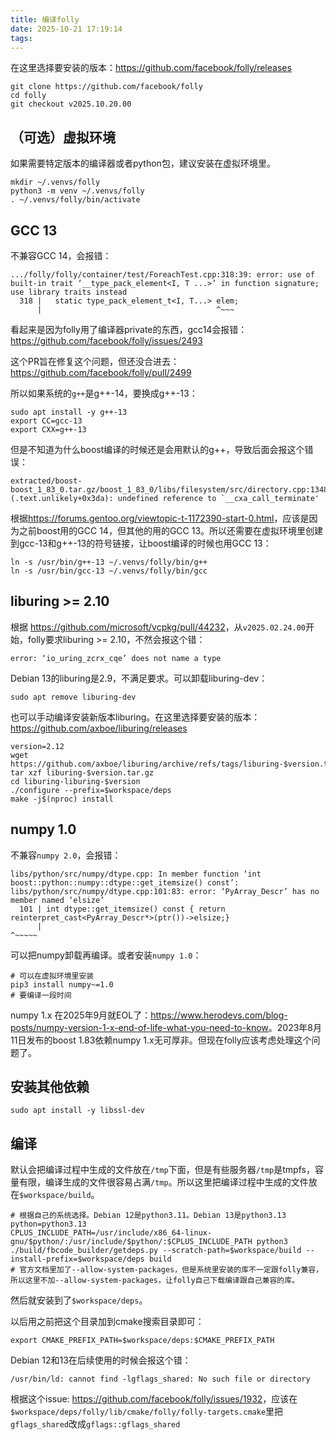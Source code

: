 ```yaml
---
title: 编译folly
date: 2025-10-21 17:19:14
tags:
---
```


在这里选择要安装的版本：<https://github.com/facebook/folly/releases>

```shell
git clone https://github.com/facebook/folly
cd folly
git checkout v2025.10.20.00
```

## （可选）虚拟环境

如果需要特定版本的编译器或者python包，建议安装在虚拟环境里。

```shell
mkdir ~/.venvs/folly
python3 -m venv ~/.venvs/folly
. ~/.venvs/folly/bin/activate
```

## GCC 13

不兼容GCC 14，会报错：

```text
.../folly/folly/container/test/ForeachTest.cpp:318:39: error: use of built-in trait ‘__type_pack_element<I, T ...>’ in function signature; use library traits instead
  318 |   static type_pack_element_t<I, T...> elem;
      |                                       ^~~~
```

看起来是因为folly用了编译器private的东西，gcc14会报错：<https://github.com/facebook/folly/issues/2493>

这个PR旨在修复这个问题，但还没合进去：<https://github.com/facebook/folly/pull/2499>

所以如果系统的`g++`是g++-14，要换成g++-13：

```shell
sudo apt install -y g++-13
export CC=gcc-13
export CXX=g++-13
```

但是不知道为什么boost编译的时候还是会用默认的g++，导致后面会报这个错误：

```text
extracted/boost-boost_1_83_0.tar.gz/boost_1_83_0/libs/filesystem/src/directory.cpp:1348:(.text.unlikely+0x3da): undefined reference to `__cxa_call_terminate'
```

根据<https://forums.gentoo.org/viewtopic-t-1172390-start-0.html>，应该是因为之前boost用的GCC 14，但其他的用的GCC 13。所以还需要在虚拟环境里创建到gcc-13和g++-13的符号链接，让boost编译的时候也用GCC 13：

```shell
ln -s /usr/bin/g++-13 ~/.venvs/folly/bin/g++
ln -s /usr/bin/gcc-13 ~/.venvs/folly/bin/gcc
```

## liburing >= 2.10

根据 <https://github.com/microsoft/vcpkg/pull/44232>，从`v2025.02.24.00`开始，folly要求liburing >= 2.10，不然会报这个错：

```text
error: ‘io_uring_zcrx_cqe’ does not name a type
```

Debian 13的liburing是2.9，不满足要求。可以卸载liburing-dev：

```shell
sudo apt remove liburing-dev
```

也可以手动编译安装新版本liburing。在这里选择要安装的版本：<https://github.com/axboe/liburing/releases>

```shell
version=2.12
wget https://github.com/axboe/liburing/archive/refs/tags/liburing-$version.tar.gz
tar xzf liburing-$version.tar.gz
cd liburing-liburing-$version
./configure --prefix=$workspace/deps
make -j$(nproc) install
```

## numpy 1.0

不兼容`numpy 2.0`，会报错：

```text
libs/python/src/numpy/dtype.cpp: In member function ‘int boost::python::numpy::dtype::get_itemsize() const’:
libs/python/src/numpy/dtype.cpp:101:83: error: ‘PyArray_Descr’ has no member named ‘elsize’
  101 | int dtype::get_itemsize() const { return reinterpret_cast<PyArray_Descr*>(ptr())->elsize;}
      |                                                                                   ^~~~~~
```

可以把numpy卸载再编译。或者安装`numpy 1.0`：

```shell
# 可以在虚拟环境里安装
pip3 install numpy~=1.0
# 要编译一段时间
```

numpy 1.x 在2025年9月就EOL了：<https://www.herodevs.com/blog-posts/numpy-version-1-x-end-of-life-what-you-need-to-know>。2023年8月11日发布的boost 1.83依赖numpy 1.x无可厚非。但现在folly应该考虑处理这个问题了。

## 安装其他依赖

```shell
sudo apt install -y libssl-dev
```

## 编译

默认会把编译过程中生成的文件放在`/tmp`下面，但是有些服务器`/tmp`是tmpfs，容量有限，编译生成的文件很容易占满`/tmp`。所以这里把编译过程中生成的文件放在`$workspace/build`。

```shell
# 根据自己的系统选择。Debian 12是python3.11。Debian 13是python3.13
python=python3.13
CPLUS_INCLUDE_PATH=/usr/include/x86_64-linux-gnu/$python/:/usr/include/$python/:$CPLUS_INCLUDE_PATH python3 ./build/fbcode_builder/getdeps.py --scratch-path=$workspace/build --install-prefix=$workspace/deps build
# 官方文档里加了--allow-system-packages，但是系统里安装的库不一定跟folly兼容，所以这里不加--allow-system-packages，让folly自己下载编译跟自己兼容的库。
```

然后就安装到了`$workspace/deps`。

以后用之前把这个目录加到cmake搜索目录即可：

```shell
export CMAKE_PREFIX_PATH=$workspace/deps:$CMAKE_PREFIX_PATH
```

Debian 12和13在后续使用的时候会报这个错：

```text
/usr/bin/ld: cannot find -lgflags_shared: No such file or directory
```

根据这个issue: <https://github.com/facebook/folly/issues/1932>，应该在`$workspace/deps/folly/lib/cmake/folly/folly-targets.cmake`里把`gflags_shared`改成`gflags::gflags_shared`
